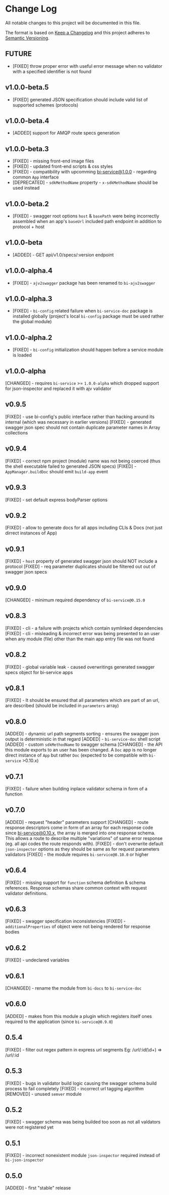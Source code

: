 # Change Log
All notable changes to this project will be documented in this file.

The format is based on [Keep a Changelog](http://keepachangelog.com/) 
and this project adheres to [Semantic Versioning](http://semver.org/).

## FUTURE

* [FIXED] throw proper error with useful error message when no validator with a specified identifier is not found

## v1.0.0-beta.5

* [FIXED] generated JSON specification should include valid list of supported schemes (protocols)

## v1.0.0-beta.4

* [ADDED] support for AMQP route specs generation

## v1.0.0-beta.3

* [FIXED] - missing front-end image files
* [FIXED] - updated front-end scripts & css styles
* [FIXED] - compatibility with upcomming bi-service@1.0.0 - regarding common `App` interface
* [DEPRECATED] - `sdkMethodName` property - `x-sdkMethodName` should be used instead

## v1.0.0-beta.2

* [FIXED] - swagger root options `host` & `basePath` were being incorrectly assembled when an app's `baseUrl` included path endpoint in addition to protocol + host

## v1.0.0-beta

* [ADDED] - GET api/v1.0/specs/:version endpoint

## v1.0.0-alpha.4

* [FIXED] - `ajv2swagger` package has been renamed to `bi-ajv2swagger`

## v1.0.0-alpha.3

* [FIXED] - `bi-config` related failure when `bi-service-doc` package is installed globally (project's local `bi-config` package must be used rather the global module)

## v1.0.0-alpha.2

* [FIXED] - `bi-config` initialization should happen before a service module is loaded

## v1.0.0-alpha

[CHANGED] - requires `bi-service` >= `1.0.0-alpha` which dropped support for json-inspector and replaced it with ajv validator

## v0.9.5

[FIXED] - use bi-config's public interface rather than hacking around its internal (which was necessary in earlier versions)
[FIXED] - generated swagger json spec should not contain duplicate parameter names in Array collections

## v0.9.4

[FIXED] - correct npm project (module) name was not being coerced (thus the shell executable failed to generated JSON specs)
[FIXED] - `AppManager.buildDoc` should emit `build-app` event

## v0.9.3

[FIXED] - set default express bodyParser options

## v0.9.2

[FIXED] - allow to generate docs for all apps including CLIs & Docs (not just dirrect instances of App)

## v0.9.1

[FIXED] - `host` property of generated swagger json should NOT include a protocol
[FIXED] - req parameter duplicates should be filtered out out of swagger json specs

## v0.9.0

[CHANGED] - minimum required dependency of `bi-service@0.15.0`

## v0.8.3

[FIXED] - cli - a failure with projects which contain symlinked dependencies
[FIXED] - cli - misleading & incorrect error was being presented to an user when any module (file) other than the main app entry file was not found

## v0.8.2

[FIXED] - global variable leak - caused overwritings generated swagger specs object for bi-service apps

## v0.8.1

[FIXED] - It should be ensured that all parameters which are part of an url, are described (should be included in `parameters` array)

## v0.8.0

[ADDED] - dynamic url path segments sorting - ensures the swagger json output is deterministic in that regard
[ADDED] - `bi-service-doc` shell script
[ADDED] - custom `sdkMethodName` to swagger schema
[CHANGED] - the API this module exports to an user has been changed. A `Doc` app is no longer direct instance of `App` but rather `Doc` (expected to be compatible with `bi-service` >0.10.x)

## v0.7.1

[FIXED] - failure when building inplace validator schema in form of a function

## v0.7.0

[ADDED] - request "header" parameters support
[CHANGED] - route response descriptors come in form of an array for each response code since bi-service@0.10.x, the array is merged into one response schema. This allows a route to describe multiple "variations" of same error response (eg. all api codes the route responds with).
[FIXED] - don't overwrite default `json-inspector` options as they should be same as for request parameters validators
[FIXED] - the module requires `bi-service@0.10.0` or higher

## v0.6.4

[FIXED] - missing support for `function` schema definition & schema references. Response schemas share common context with request validator definitions.

## v0.6.3

[FIXED] - swagger specification inconsistencies
[FIXED] - `additionalProperties` of object were not being rendered for response bodies

## v0.6.2

[FIXED] - undeclared variables

## v0.6.1

[CHANGED] - rename the module from `bi-docs` to `bi-service-doc`

## v0.6.0

[ADDED] - makes from this module a plugin which registers itself ones required to the application (since `bi-service@0.9.0`)

## 0.5.4

[FIXED] - filter out regex pattern in express url segments Eg: /url/:id(\d+) => /url/:id

## 0.5.3

[FIXED] - bugs in validator build logic causing the swagger schema build process to fail completely
[FIXED] - incorrect url tagging algorithm
[REMOVED] - unused `semver` module

## 0.5.2

[FIXED] - swagger schema was being builded too soon as not all valdators were not registered yet

## 0.5.1

[FIXED] - incorrect nonexistent module `json-inspector` required instead of `bi-json-inspector`

## 0.5.0

[ADDED] - first "stable" release
